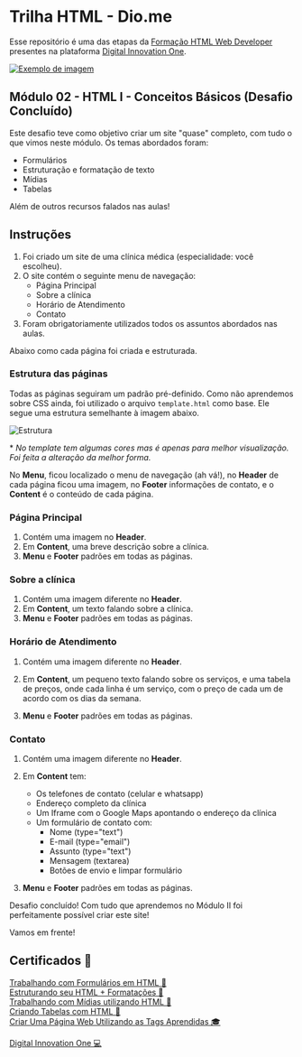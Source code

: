 # Trilha HTML - Dio.me

Esse repositório é uma das etapas da [Formação HTML Web Developer](https://web.dio.me/track/formacao-html-web-developer) presentes na plataforma [Digital Innovation One](https://www.dio.me/?ref=RE6NDV822B).

[![Exemplo de imagem](https://hermes.dio.me/tracks/62ed1f1d-8d76-4bbc-905f-e73d20cb82f5.png)]()

## Módulo 02 - HTML I - Conceitos Básicos (Desafio Concluído)

Este desafio teve como objetivo criar um site "quase" completo, com tudo o que vimos neste módulo. Os temas abordados foram:
- Formulários
- Estruturação e formatação de texto
- Mídias
- Tabelas

Além de outros recursos falados nas aulas!

## Instruções
1. Foi criado um site de uma clínica médica (especialidade: você escolheu).
2. O site contém o seguinte menu de navegação:
    - Página Principal
    - Sobre a clínica
    - Horário de Atendimento
    - Contato
3. Foram obrigatoriamente utilizados todos os assuntos abordados nas aulas.

Abaixo como cada página foi criada e estruturada.

### Estrutura das páginas

Todas as páginas seguiram um padrão pré-definido. Como não aprendemos sobre CSS ainda, foi utilizado o arquivo `template.html` como base. Ele segue uma estrutura semelhante à imagem abaixo.

![Estrutura](https://i.stack.imgur.com/9jI6f.gif)

\* _No template tem algumas cores mas é apenas para melhor visualização. Foi feita a alteração da melhor forma._

No **Menu**, ficou localizado o menu de navegação (ah vá!), no **Header** de cada página ficou uma imagem, no **Footer** informações de contato, e o **Content** é o conteúdo de cada página.

### Página Principal
1. Contém uma imagem no **Header**.
2. Em **Content**, uma breve descrição sobre a clínica.
3. **Menu** e **Footer** padrões em todas as páginas.

### Sobre a clínica
1. Contém uma imagem diferente no **Header**.
2. Em **Content**, um texto falando sobre a clínica.
3. **Menu** e **Footer** padrões em todas as páginas.

### Horário de Atendimento
1. Contém uma imagem diferente no **Header**.
2. Em **Content**, um pequeno texto falando sobre os serviços, e uma tabela de preços, onde cada linha é um serviço, com o preço de cada um de acordo com os dias da semana.

3. **Menu** e **Footer** padrões em todas as páginas.

### Contato
1. Contém uma imagem diferente no **Header**.
2. Em **Content** tem:
    - Os telefones de contato (celular e whatsapp)
    - Endereço completo da clínica
    - Um Iframe com o Google Maps apontando o endereço da clínica
    - Um formulário de contato com:
        - Nome (type="text")
        - E-mail (type="email")
        - Assunto (type="text")
        - Mensagem (textarea)
        - Botões de envio e limpar formulário

3. **Menu** e **Footer** padrões em todas as páginas.

Desafio concluído! Com tudo que aprendemos no Módulo II foi perfeitamente possível criar este site!

Vamos em frente!

## Certificados 📝


[Trabalhando com Formulários em HTML 📜](https://www.dio.me/certificate/24E5809A/share)  
[Estruturando seu HTML + Formatações 📜](https://www.dio.me/certificate/F22635B0/share)  
[Trabalhando com Mídias utilizando HTML 📜](https://www.dio.me/certificate/F8419C45/share)  
[Criando Tabelas com HTML 📜](https://www.dio.me/certificate/28D03FE3/share)  
[Criar Uma Página Web Utilizando as Tags Aprendidas 🎓 ](https://www.dio.me/certificate/85A70D0F/share)  

[Digital Innovation One 💻](https://www.dio.me/?ref=RE6NDV822B)
